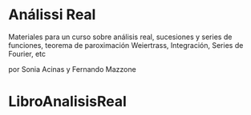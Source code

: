 Análissi Real
========================

Materiales  para un curso sobre análisis real, sucesiones y series de funciones, teorema de paroximación Weiertrass, Integración, Series de Fourier, etc 


por Sonia Acinas y Fernando Mazzone

# LibroAnalisisReal
